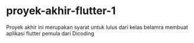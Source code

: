 # proyek-akhir-flutter-1
Proyek akhir ini merupakan syarat untuk lulus dari kelas belamra membuat aplikasi flutter pemula dari Dicoding
